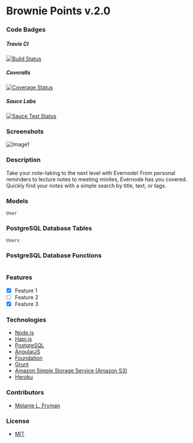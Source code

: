 Brownie Points v.2.0
==========

### Code Badges
##### Travis CI
[![Build Status](https://travis-ci.org/mlfryman/browniepoints.svg?branch=master)](https://travis-ci.org/mlfryman/browniepoints)

##### Coveralls
[![Coverage Status](https://coveralls.io/repos/mlfryman/browniepoints/badge.png?branch=master)](https://coveralls.io/r/mlfryman/browniepoints?branch=master)

##### Sauce Labs
[![Sauce Test Status](https://saucelabs.com/browser-matrix/melanielfryman.svg)](https://saucelabs.com/u/melanielfryman)

### Screenshots
![Image1](https://raw.githubusercontent.com/mlfryman/browniepoints/master/docs/screenshots/browniepoints_home.png)

### Description
Take your note-taking to the next level with Evernode! From personal reminders to lecture notes to meeting minites, Evernode has you covered. Quickly find your notes with a simple search by title, text, or tags.

### Models
```
User

```

### PostgreSQL Database Tables
```
Users

```
### PostgreSQL Database Functions
```

```

### Features
- [x] Feature 1
- [ ] Feature 2
- [x] Feature 3

### Technologies
- [Node.js](http://nodejs.org/)
- [Hapi.js](http://hapijs.com/)
- [PostgreSQL](http://www.postgresql.org/)
- [AngularJS](https://angularjs.org/)
- [Foundation](http://foundation.zurb.com/)
- [Grunt](http://gruntjs.com/)
- [Amazon Simple Storage Service (Amazon S3)](http://aws.amazon.com/s3/)
- [Heroku](https://www.heroku.com/)

### Contributors
- [Melanie L. Fryman](https://github.com/mlfryman)

### License
- [MIT](LICENSE)
